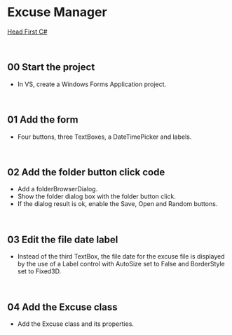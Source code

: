 # Excuse Manager
[Head First C#](http://www.headfirstlabs.com/books//hfcsharp/)

&nbsp;
## 00 Start the project
* In VS, create a Windows Forms Application project.

&nbsp;
## 01 Add the form
* Four buttons, three TextBoxes, a DateTimePicker and labels.

&nbsp;
## 02 Add the folder button click code
* Add a folderBrowserDialog.
* Show the folder dialog box with the folder button click.
* If the dialog result is ok, enable the Save, Open and Random buttons.

&nbsp;
## 03 Edit the file date label
* Instead of the third TextBox, the file date for the excuse file is displayed by the use of a Label control with AutoSize set to False and BorderStyle set to Fixed3D.

&nbsp;
## 04 Add the Excuse class
* Add the Excuse class and its properties.
